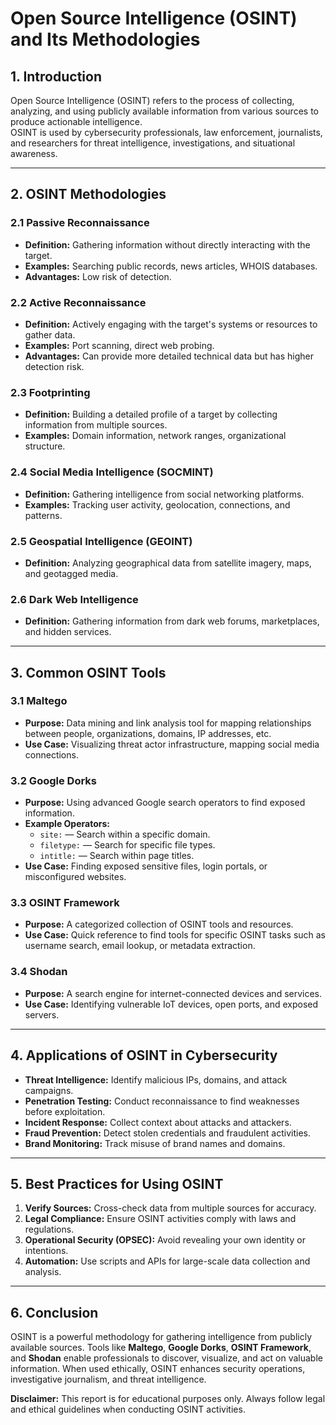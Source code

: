 
# Open Source Intelligence (OSINT) and Its Methodologies

## **1. Introduction**
Open Source Intelligence (OSINT) refers to the process of collecting, analyzing, and using publicly available information from various sources to produce actionable intelligence.  
OSINT is used by cybersecurity professionals, law enforcement, journalists, and researchers for threat intelligence, investigations, and situational awareness.

---

## **2. OSINT Methodologies**

### **2.1 Passive Reconnaissance**
- **Definition:** Gathering information without directly interacting with the target.
- **Examples:** Searching public records, news articles, WHOIS databases.
- **Advantages:** Low risk of detection.

### **2.2 Active Reconnaissance**
- **Definition:** Actively engaging with the target's systems or resources to gather data.
- **Examples:** Port scanning, direct web probing.
- **Advantages:** Can provide more detailed technical data but has higher detection risk.

### **2.3 Footprinting**
- **Definition:** Building a detailed profile of a target by collecting information from multiple sources.
- **Examples:** Domain information, network ranges, organizational structure.

### **2.4 Social Media Intelligence (SOCMINT)**
- **Definition:** Gathering intelligence from social networking platforms.
- **Examples:** Tracking user activity, geolocation, connections, and patterns.

### **2.5 Geospatial Intelligence (GEOINT)**
- **Definition:** Analyzing geographical data from satellite imagery, maps, and geotagged media.

### **2.6 Dark Web Intelligence**
- **Definition:** Gathering information from dark web forums, marketplaces, and hidden services.

---

## **3. Common OSINT Tools**

### **3.1 Maltego**
- **Purpose:** Data mining and link analysis tool for mapping relationships between people, organizations, domains, IP addresses, etc.
- **Use Case:** Visualizing threat actor infrastructure, mapping social media connections.

### **3.2 Google Dorks**
- **Purpose:** Using advanced Google search operators to find exposed information.
- **Example Operators:**
  - `site:` — Search within a specific domain.
  - `filetype:` — Search for specific file types.
  - `intitle:` — Search within page titles.
- **Use Case:** Finding exposed sensitive files, login portals, or misconfigured websites.

### **3.3 OSINT Framework**
- **Purpose:** A categorized collection of OSINT tools and resources.
- **Use Case:** Quick reference to find tools for specific OSINT tasks such as username search, email lookup, or metadata extraction.

### **3.4 Shodan**
- **Purpose:** A search engine for internet-connected devices and services.
- **Use Case:** Identifying vulnerable IoT devices, open ports, and exposed servers.

---

## **4. Applications of OSINT in Cybersecurity**
- **Threat Intelligence:** Identify malicious IPs, domains, and attack campaigns.
- **Penetration Testing:** Conduct reconnaissance to find weaknesses before exploitation.
- **Incident Response:** Collect context about attacks and attackers.
- **Fraud Prevention:** Detect stolen credentials and fraudulent activities.
- **Brand Monitoring:** Track misuse of brand names and domains.

---

## **5. Best Practices for Using OSINT**
1. **Verify Sources:** Cross-check data from multiple sources for accuracy.
2. **Legal Compliance:** Ensure OSINT activities comply with laws and regulations.
3. **Operational Security (OPSEC):** Avoid revealing your own identity or intentions.
4. **Automation:** Use scripts and APIs for large-scale data collection and analysis.

---

## **6. Conclusion**
OSINT is a powerful methodology for gathering intelligence from publicly available sources. Tools like **Maltego**, **Google Dorks**, **OSINT Framework**, and **Shodan** enable professionals to discover, visualize, and act on valuable information. When used ethically, OSINT enhances security operations, investigative journalism, and threat intelligence.

**Disclaimer:** This report is for educational purposes only. Always follow legal and ethical guidelines when conducting OSINT activities.

